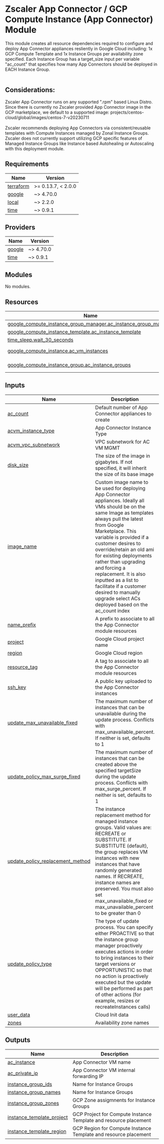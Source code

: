 # Zscaler App Connector / GCP Compute Instance (App Connector) Module

This module creates all resource dependencies required to configure and deploy App Connector appliances resliently in Google Cloud including: 1x GCP Compute Template and 1x Instance Groups per availability zone specified. Each Instance Group has a target_size input per variable "ac_count" that specifies how many App Connectors should be deployed in EACH Instance Group.
<br>
<br>
## Considerations:
Zscaler App Connector runs on any supported ".rpm" based Linux Distro. Since there is currently no Zscaler provided App Connector image in the GCP marketplace, we default to a supported image: projects/centos-cloud/global/images/centos-7-v20230711
<br>
<br>
Zscaler recommends deploying App Connectors via consistent/reusable templates with Compute Instances managed by Zonal Instance Groups. Zscaler does not currently support utilizing GCP specific features of Managed Instance Groups like Instance based Autohealing or Autoscaling with this deployment module.


<!-- BEGINNING OF PRE-COMMIT-TERRAFORM DOCS HOOK -->
## Requirements

| Name | Version |
|------|---------|
| <a name="requirement_terraform"></a> [terraform](#requirement\_terraform) | >= 0.13.7, < 2.0.0 |
| <a name="requirement_google"></a> [google](#requirement\_google) | ~> 4.70.0 |
| <a name="requirement_local"></a> [local](#requirement\_local) | ~> 2.2.0 |
| <a name="requirement_time"></a> [time](#requirement\_time) | ~> 0.9.1 |

## Providers

| Name | Version |
|------|---------|
| <a name="provider_google"></a> [google](#provider\_google) | ~> 4.70.0 |
| <a name="provider_time"></a> [time](#provider\_time) | ~> 0.9.1 |

## Modules

No modules.

## Resources

| Name | Type |
|------|------|
| [google_compute_instance_group_manager.ac_instance_group_manager](https://registry.terraform.io/providers/hashicorp/google/latest/docs/resources/compute_instance_group_manager) | resource |
| [google_compute_instance_template.ac_instance_template](https://registry.terraform.io/providers/hashicorp/google/latest/docs/resources/compute_instance_template) | resource |
| [time_sleep.wait_30_seconds](https://registry.terraform.io/providers/hashicorp/time/latest/docs/resources/sleep) | resource |
| [google_compute_instance.ac_vm_instances](https://registry.terraform.io/providers/hashicorp/google/latest/docs/data-sources/compute_instance) | data source |
| [google_compute_instance_group.ac_instance_groups](https://registry.terraform.io/providers/hashicorp/google/latest/docs/data-sources/compute_instance_group) | data source |

## Inputs

| Name | Description | Type | Default | Required |
|------|-------------|------|---------|:--------:|
| <a name="input_ac_count"></a> [ac\_count](#input\_ac\_count) | Default number of App Connector appliances to create | `number` | `1` | no |
| <a name="input_acvm_instance_type"></a> [acvm\_instance\_type](#input\_acvm\_instance\_type) | App Connector Instance Type | `string` | `"n2-standard-2"` | no |
| <a name="input_acvm_vpc_subnetwork"></a> [acvm\_vpc\_subnetwork](#input\_acvm\_vpc\_subnetwork) | VPC subnetwork for AC VM MGMT | `string` | n/a | yes |
| <a name="input_disk_size"></a> [disk\_size](#input\_disk\_size) | The size of the image in gigabytes. If not specified, it will inherit the size of its base image | `string` | `"20"` | no |
| <a name="input_image_name"></a> [image\_name](#input\_image\_name) | Custom image name to be used for deploying App Connector appliances. Ideally all VMs should be on the same Image as templates always pull the latest from Google Marketplace. This variable is provided if a customer desires to override/retain an old ami for existing deployments rather than upgrading and forcing a replacement. It is also inputted as a list to facilitate if a customer desired to manually upgrade select ACs deployed based on the ac\_count index | `string` | `""` | no |
| <a name="input_name_prefix"></a> [name\_prefix](#input\_name\_prefix) | A prefix to associate to all the App Connector module resources | `string` | `null` | no |
| <a name="input_project"></a> [project](#input\_project) | Google Cloud project name | `string` | n/a | yes |
| <a name="input_region"></a> [region](#input\_region) | Google Cloud region | `string` | n/a | yes |
| <a name="input_resource_tag"></a> [resource\_tag](#input\_resource\_tag) | A tag to associate to all the App Connector module resources | `string` | `null` | no |
| <a name="input_ssh_key"></a> [ssh\_key](#input\_ssh\_key) | A public key uploaded to the App Connector instances | `string` | n/a | yes |
| <a name="input_update_max_unavailable_fixed"></a> [update\_max\_unavailable\_fixed](#input\_update\_max\_unavailable\_fixed) | The maximum number of instances that can be unavailable during the update process. Conflicts with max\_unavailable\_percent. If neither is set, defaults to 1 | `number` | `1` | no |
| <a name="input_update_policy_max_surge_fixed"></a> [update\_policy\_max\_surge\_fixed](#input\_update\_policy\_max\_surge\_fixed) | The maximum number of instances that can be created above the specified targetSize during the update process. Conflicts with max\_surge\_percent. If neither is set, defaults to 1 | `number` | `1` | no |
| <a name="input_update_policy_replacement_method"></a> [update\_policy\_replacement\_method](#input\_update\_policy\_replacement\_method) | The instance replacement method for managed instance groups. Valid values are: RECREATE or SUBSTITUTE. If SUBSTITUTE (default), the group replaces VM instances with new instances that have randomly generated names. If RECREATE, instance names are preserved. You must also set max\_unavailable\_fixed or max\_unavailable\_percent to be greater than 0 | `string` | `"SUBSTITUTE"` | no |
| <a name="input_update_policy_type"></a> [update\_policy\_type](#input\_update\_policy\_type) | The type of update process. You can specify either PROACTIVE so that the instance group manager proactively executes actions in order to bring instances to their target versions or OPPORTUNISTIC so that no action is proactively executed but the update will be performed as part of other actions (for example, resizes or recreateInstances calls) | `string` | `"OPPORTUNISTIC"` | no |
| <a name="input_user_data"></a> [user\_data](#input\_user\_data) | Cloud Init data | `string` | n/a | yes |
| <a name="input_zones"></a> [zones](#input\_zones) | Availability zone names | `list(string)` | n/a | yes |

## Outputs

| Name | Description |
|------|-------------|
| <a name="output_ac_instance"></a> [ac\_instance](#output\_ac\_instance) | App Connector VM name |
| <a name="output_ac_private_ip"></a> [ac\_private\_ip](#output\_ac\_private\_ip) | App Connector VM internal forwarding IP |
| <a name="output_instance_group_ids"></a> [instance\_group\_ids](#output\_instance\_group\_ids) | Name for Instance Groups |
| <a name="output_instance_group_names"></a> [instance\_group\_names](#output\_instance\_group\_names) | Name for Instance Groups |
| <a name="output_instance_group_zones"></a> [instance\_group\_zones](#output\_instance\_group\_zones) | GCP Zone assigmnents for Instance Groups |
| <a name="output_instance_template_project"></a> [instance\_template\_project](#output\_instance\_template\_project) | GCP Project for Compute Instance Template and resource placement |
| <a name="output_instance_template_region"></a> [instance\_template\_region](#output\_instance\_template\_region) | GCP Region for Compute Instance Template and resource placement |
<!-- END OF PRE-COMMIT-TERRAFORM DOCS HOOK -->
